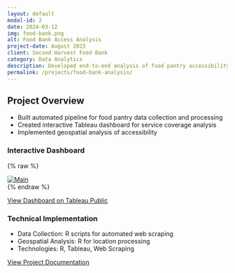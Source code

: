 ```yaml
---
layout: default
modal-id: 2
date: 2024-03-12
img: food-bank.png
alt: Food Bank Access Analysis
project-date: August 2023
client: Second Harvest Food Bank
category: Data Analytics
description: Developed end-to-end analysis of food pantry accessibility in Orange County, combining automated data collection with interactive visualization to optimize food assistance networks.
permalink: /projects/food-bank-analysis/
---
```


## Project Overview
- Built automated pipeline for food pantry data collection and processing
- Created interactive Tableau dashboard for service coverage analysis
- Implemented geospatial analysis of accessibility

### Interactive Dashboard
{% raw %}
<div class='tableauPlaceholder' id='viz1731634670471' style='position: relative'>
    <noscript><a href='#'>
        <img alt='Main ' src='https://public.tableau.com/static/images/Fo/FoodBankDashboard_17284458855700/Main/1_rss.png' style='border: none' />
    </a></noscript>
    <object class='tableauViz' style='display:none;'>
        <param name='host_url' value='https%3A%2F%2Fpublic.tableau.com%2F' />
        <param name='embed_code_version' value='3' />
        <param name='site_root' value='' />
        <param name='name' value='FoodBankDashboard_17284458855700&#47;Main' />
        <param name='tabs' value='no' />
        <param name='toolbar' value='yes' />
        <param name='static_image' value='https://public.tableau.com/static/images/Fo/FoodBankDashboard_17284458855700/Main/1.png' />
        <param name='animate_transition' value='yes' />
        <param name='display_static_image' value='yes' />
        <param name='display_spinner' value='yes' />
        <param name='display_overlay' value='yes' />
        <param name='display_count' value='yes' />
        <param name='language' value='en-US' />
    </object>
</div>
<script type='text/javascript'>
    var divElement = document.getElementById('viz1731634670471');
    var vizElement = divElement.getElementsByTagName('object')[0];
    if (divElement.offsetWidth > 800) {
        vizElement.style.width = '1400px';
        vizElement.style.height = '1027px';
    } else if (divElement.offsetWidth > 500) {
        vizElement.style.width = '1400px';
        vizElement.style.height = '1027px';
    } else {
        vizElement.style.width = '100%';
        vizElement.style.height = '1377px';
    }
    var scriptElement = document.createElement('script');
    scriptElement.src = 'https://public.tableau.com/javascripts/api/viz_v1.js';
    vizElement.parentNode.insertBefore(scriptElement, vizElement);
</script>
{% endraw %}

[View Dashboard on Tableau Public](https://public.tableau.com/app/profile/heba.abdelrazzak/viz/FoodBankDashboard_17284458855700/Main)

### Technical Implementation
- Data Collection: R scripts for automated web scraping
- Geospatial Analysis: R for location processing
- Technologies: R, Tableau, Web Scraping

[View Project Documentation](https://github.com/heba-razzak/FoodBankAnalysis)
